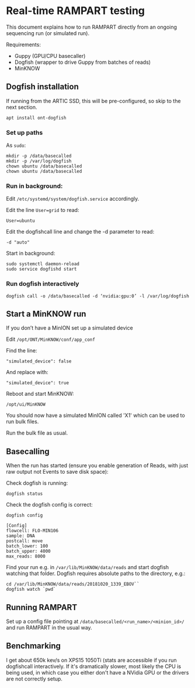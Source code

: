 # Real-time RAMPART testing

This document explains how to run RAMPART directly from an ongoing sequencing run (or simulated run).

Requirements:

   * Guppy (GPU/CPU basecaller)
   * Dogfish (wrapper to drive Guppy from batches of reads)
   * MinKNOW 

## Dogfish installation

If running from the ARTIC SSD, this will be pre-configured, so skip to the next section.

	apt install ont-dogfish

### Set up paths

As ``sudo``:

	mkdir -p /data/basecalled
	mkdir -p /var/log/dogfish
	chown ubuntu /data/basecalled
	chown ubuntu /data/basecalled

### Run in background:

Edit ``/etc/systemd/system/dogfish.service`` accordingly.

Edit the line ``User=grid`` to read:

	User=ubuntu
	
Edit the dogfishcall line and change the -d parameter to read:

	-d "auto"

Start in background:

	sudo systemctl daemon-reload
	sudo service dogfishd start

### Run dogfish interactively

	dogfish call -o /data/basecalled -d ‘nvidia:gpu:0’ -l /var/log/dogfish

## Start a MinKNOW run

If you don’t have a MinION set up a simulated device

Edit ``/opt/ONT/MinKNOW/conf/app_conf``

Find the line:

	"simulated_device": false
	
And replace with:

	"simulated_device": true
		
Reboot and start MinKNOW:

	/opt/ui/MinKNOW
	
You should now have a simulated MinION called 'X1' which can be used to run bulk files.

Run the bulk file as usual.

## Basecalling

When the run has started (ensure you enable generation of Reads, with just raw output not Events to save disk space):

Check dogfish is running:

	dogfish status
	
Check the dogfish config is correct:

	dogfish config
	
	[Config]
	flowcell: FLO-MIN106
	sample: DNA
	postcall: move
	batch_lower: 100
	batch_upper: 4000
	max_reads: 8000
	
Find your run e.g. in ``/var/lib/MinKNOW/data/reads`` and start dogfish watching that folder. Dogfish requires absolute paths to the directory, e.g.:

	cd /var/lib/MinKNOW/data/reads/20181020_1339_EBOV``
	dogfish watch `pwd`

## Running RAMPART

Set up a config file pointing at ``/data/basecalled/<run_name>/<minion_id>/`` and run RAMPART in the usual way.

## Benchmarking

I get about 650k kev/s on XPS15 1050Ti (stats are accessible if you run dogfishcall interactively. If it's dramatically slower, most likely the CPU is being used, in which case you either don't have a NVidia GPU or the drivers are not correctly setup.

